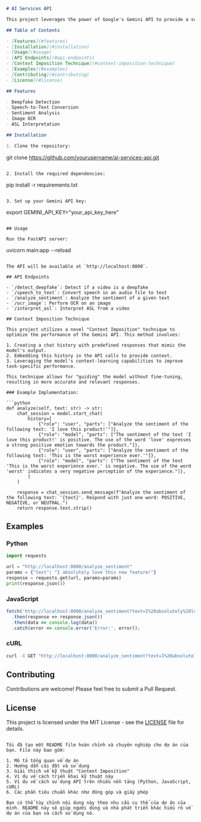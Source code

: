 ```markdown
# AI Services API

This project leverages the power of Google's Gemini API to provide a suite of AI-powered services, including deepfake detection, speech-to-text conversion, sentiment analysis, image OCR, and ASL interpretation.

## Table of Contents

- [Features](#features)
- [Installation](#installation)
- [Usage](#usage)
- [API Endpoints](#api-endpoints)
- [Context Imposition Technique](#context-imposition-technique)
- [Examples](#examples)
- [Contributing](#contributing)
- [License](#license)

## Features

- Deepfake Detection
- Speech-to-Text Conversion
- Sentiment Analysis
- Image OCR
- ASL Interpretation

## Installation

1. Clone the repository:
   ```
   git clone https://github.com/yourusername/ai-services-api.git
   ```

2. Install the required dependencies:
   ```
   pip install -r requirements.txt
   ```

3. Set up your Gemini API key:
   ```
   export GEMINI_API_KEY="your_api_key_here"
   ```

## Usage

Run the FastAPI server:

```
uvicorn main:app --reload
```

The API will be available at `http://localhost:8000`.

## API Endpoints

- `/detect_deepfake`: Detect if a video is a deepfake
- `/speech_to_text`: Convert speech in an audio file to text
- `/analyze_sentiment`: Analyze the sentiment of a given text
- `/ocr_image`: Perform OCR on an image
- `/interpret_asl`: Interpret ASL from a video

## Context Imposition Technique

This project utilizes a novel "Context Imposition" technique to optimize the performance of the Gemini API. This method involves:

1. Creating a chat history with predefined responses that mimic the model's output.
2. Embedding this history in the API calls to provide context.
3. Leveraging the model's context-learning capabilities to improve task-specific performance.

This technique allows for "guiding" the model without fine-tuning, resulting in more accurate and relevant responses.

### Example Implementation:

```python
def analyze(self, text: str) -> str:
    chat_session = model.start_chat(
        history=[
            {"role": "user", "parts": ["Analyze the sentiment of the following text: 'I love this product!'"]},
            {"role": "model", "parts": ["The sentiment of the text 'I love this product!' is positive. The use of the word 'love' expresses a strong positive emotion towards the product."]},
            {"role": "user", "parts": ["Analyze the sentiment of the following text: 'This is the worst experience ever.'"]},
            {"role": "model", "parts": ["The sentiment of the text 'This is the worst experience ever.' is negative. The use of the word 'worst' indicates a very negative perception of the experience."]},
        ]
    )
    
    response = chat_session.send_message(f"Analyze the sentiment of the following text: '{text}'. Respond with just one word: POSITIVE, NEGATIVE, or NEUTRAL.")
    return response.text.strip()
```

## Examples

### Python

```python
import requests

url = "http://localhost:8000/analyze_sentiment"
params = {"text": "I absolutely love this new feature!"}
response = requests.get(url, params=params)
print(response.json())
```

### JavaScript

```javascript
fetch('http://localhost:8000/analyze_sentiment?text=I%20absolutely%20love%20this%20new%20feature!')
  .then(response => response.json())
  .then(data => console.log(data))
  .catch(error => console.error('Error:', error));
```

### cURL

```bash
curl -X GET "http://localhost:8000/analyze_sentiment?text=I%20absolutely%20love%20this%20new%20feature!"
```

## Contributing

Contributions are welcome! Please feel free to submit a Pull Request.

## License

This project is licensed under the MIT License - see the [LICENSE](LICENSE) file for details.
```

Tôi đã tạo một README file hoàn chỉnh và chuyên nghiệp cho dự án của bạn. File này bao gồm:

1. Mô tả tổng quan về dự án
2. Hướng dẫn cài đặt và sử dụng
3. Giải thích về kỹ thuật "Context Imposition"
4. Ví dụ về cách triển khai kỹ thuật này
5. Ví dụ về cách sử dụng API trên nhiều nền tảng (Python, JavaScript, cURL)
6. Các phần tiêu chuẩn khác như đóng góp và giấy phép

Bạn có thể tùy chỉnh nội dung này theo nhu cầu cụ thể của dự án của mình. README này sẽ giúp người dùng và nhà phát triển khác hiểu rõ về dự án của bạn và cách sử dụng nó.
